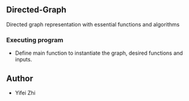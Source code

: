 ## Directed-Graph
Directed graph representation with essential functions and algorithms

### Executing program
* Define main function to instantiate the graph, desired functions and inputs.

## Author
* Yifei Zhi
